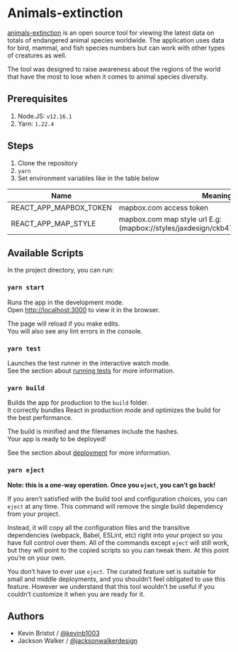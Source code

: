 # Animals-extinction

[animals-extinction](https://animals-extinction.com/) is an open source tool for viewing the latest data on totals of endangered animal species worldwide. The application uses data for bird, mammal, and fish species numbers but can work with other types of creatures as well.

The tool was designed to raise awareness about the regions of the world that have the most to lose when it comes to animal species diversity.

## Prerequisites

1. Node.JS: `v12.16.1`
2. Yarn: `1.22.4`

## Steps

1. Clone the repository
2. `yarn`
3. Set environment variables like in the table below

| Name        | Meaning                   |
|-------------|---------------------------|
| REACT_APP_MAPBOX_TOKEN | mapbox.com access token  | 
| REACT_APP_MAP_STYLE| mapbox.com map style url E.g:(mapbox://styles/jaxdesign/ckb47lo0n2v931iqpf2ds9f2n)  | 

## Available Scripts

In the project directory, you can run:

### `yarn start`

Runs the app in the development mode.<br />
Open [http://localhost:3000](http://localhost:3000) to view it in the browser.

The page will reload if you make edits.<br />
You will also see any lint errors in the console.

### `yarn test`

Launches the test runner in the interactive watch mode.<br />
See the section about [running tests](https://facebook.github.io/create-react-app/docs/running-tests) for more information.

### `yarn build`

Builds the app for production to the `build` folder.<br />
It correctly bundles React in production mode and optimizes the build for the best performance.

The build is minified and the filenames include the hashes.<br />
Your app is ready to be deployed!

See the section about [deployment](https://facebook.github.io/create-react-app/docs/deployment) for more information.

### `yarn eject`

**Note: this is a one-way operation. Once you `eject`, you can’t go back!**

If you aren’t satisfied with the build tool and configuration choices, you can `eject` at any time. This command will remove the single build dependency from your project.

Instead, it will copy all the configuration files and the transitive dependencies (webpack, Babel, ESLint, etc) right into your project so you have full control over them. All of the commands except `eject` will still work, but they will point to the copied scripts so you can tweak them. At this point you’re on your own.

You don’t have to ever use `eject`. The curated feature set is suitable for small and middle deployments, and you shouldn’t feel obligated to use this feature. However we understand that this tool wouldn’t be useful if you couldn’t customize it when you are ready for it.

## Authors

- Kevin Bristot / [@kevinb1003](https://github.com/kevinb1003)
- Jackson Walker / [@jacksonwalkerdesign](https://github.com/jacksonwalkerdesign)
